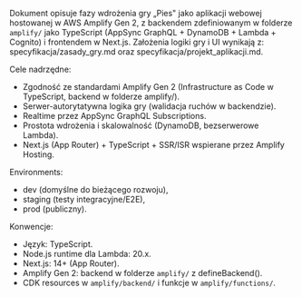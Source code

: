 Dokument opisuje fazy wdrożenia gry „Pies" jako aplikacji webowej hostowanej w AWS Amplify Gen 2, z backendem zdefiniowanym w folderze `amplify/` jako TypeScript (AppSync GraphQL + DynamoDB + Lambda + Cognito) i frontendem w Next.js. Założenia logiki gry i UI wynikają z: specyfikacja/zasady_gry.md oraz specyfikacja/projekt_aplikacji.md.

Cele nadrzędne:
- Zgodność ze standardami Amplify Gen 2 (Infrastructure as Code w TypeScript, backend w folderze amplify/).
- Serwer-autorytatywna logika gry (walidacja ruchów w backendzie).
- Realtime przez AppSync GraphQL Subscriptions.
- Prostota wdrożenia i skalowalność (DynamoDB, bezserwerowe Lambda).
- Next.js (App Router) + TypeScript + SSR/ISR wspierane przez Amplify Hosting.

Environments:
- dev (domyślne do bieżącego rozwoju),
- staging (testy integracyjne/E2E),
- prod (publiczny).

Konwencje:
- Język: TypeScript.
- Node.js runtime dla Lambda: 20.x.
- Next.js: 14+ (App Router).
- Amplify Gen 2: backend w folderze `amplify/` z defineBackend().
- CDK resources w `amplify/backend/` i funkcje w `amplify/functions/`.

